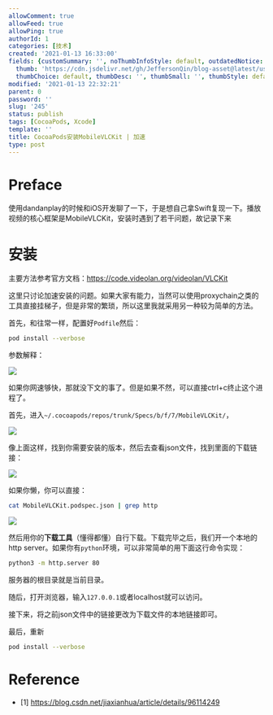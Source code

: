 ```yaml
---
allowComment: true
allowFeed: true
allowPing: true
authorId: 1
categories: [技术]
created: '2021-01-13 16:33:00'
fields: {customSummary: '', noThumbInfoStyle: default, outdatedNotice: 'no', reprint: standard,
  thumb: 'https://cdn.jsdelivr.net/gh/JeffersonQin/blog-asset@latest/usr/uploads/bg/22.jpg',
  thumbChoice: default, thumbDesc: '', thumbSmall: '', thumbStyle: default}
modified: '2021-01-13 22:32:21'
parent: 0
password: ''
slug: '245'
status: publish
tags: [CocoaPods, Xcode]
template: ''
title: CocoaPods安装MobileVLCKit | 加速
type: post
---
```

# Preface

使用dandanplay的时候和iOS开发聊了一下，于是想自己拿Swift复现一下。播放视频的核心框架是MobileVLCKit，安装时遇到了若干问题，故记录下来

# 安装

主要方法参考官方文档：https://code.videolan.org/videolan/VLCKit

这里只讨论加速安装的问题。如果大家有能力，当然可以使用proxychain之类的工具直接挂梯子，但是非常的繁琐，所以这里我就采用另一种较为简单的方法。

首先，和往常一样，配置好`Podfile`然后：

```bash
pod install --verbose
```

参数解释：

![](https://cdn.jsdelivr.net/gh/JeffersonQin/blog-asset@latest/usr/uploads/2021/01/1610525501.png)

如果你网速够快，那就没下文的事了。但是如果不然，可以直接ctrl+c终止这个进程了。

首先，进入`~/.cocoapods/repos/trunk/Specs/b/f/7/MobileVLCKit/`，

![](https://cdn.jsdelivr.net/gh/JeffersonQin/blog-asset@latest/usr/uploads/2021/01/1610525599.png)

像上面这样，找到你需要安装的版本，然后去查看json文件，找到里面的下载链接：

![](https://cdn.jsdelivr.net/gh/JeffersonQin/blog-asset@latest/usr/uploads/2021/01/1610525880.png)

如果你懒，你可以直接：

```bash
cat MobileVLCKit.podspec.json | grep http
```

![](https://cdn.jsdelivr.net/gh/JeffersonQin/blog-asset@latest/usr/uploads/2021/01/1610525943.png)

然后用你的**下载工具**（懂得都懂）自行下载。下载完毕之后，我们开一个本地的http server。如果你有`python`环境，可以非常简单的用下面这行命令实现：

```bash
python3 -m http.server 80
```

服务器的根目录就是当前目录。

随后，打开浏览器，输入`127.0.0.1`或者localhost就可以访问。

接下来，将之前json文件中的链接更改为下载文件的本地链接即可。

最后，重新

```bash
pod install --verbose
```

# Reference

- [1] https://blog.csdn.net/jiaxianhua/article/details/96114249

